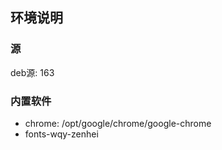 ##  环境说明

### 源

deb源: 163

### 内置软件

- chrome:  /opt/google/chrome/google-chrome
- fonts-wqy-zenhei